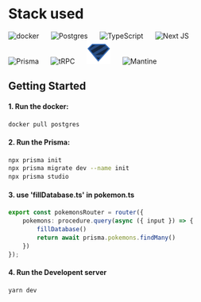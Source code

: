 # Stack used

<img style="margin-right: 20px" src="https://cdn.worldvectorlogo.com/logos/docker.svg" width="48" height="48" alt="docker" />
<img style="margin-right: 20px" src="https://cdn.worldvectorlogo.com/logos/postgresql.svg" width="48" height="48" alt="Postgres" />
<img style="margin-right: 20px" src="https://upload.wikimedia.org/wikipedia/commons/thumb/4/4c/Typescript_logo_2020.svg/1200px-Typescript_logo_2020.svg.png" width="48" height="48" alt="TypeScript"/>
<img style="margin-right: 20px" src="https://raw.githubusercontent.com/samfromaway/samfromaway/master/.github/images/nextjs.png" width="48" height="48" alt="Next JS" />

<br>
<img  style="margin-right: 20px" src="https://brandeps.com/icon-download/P/Prisma-icon-vector-01.svg" width="48" height="48" alt="Prisma"/>
<img  style="margin-right: 20px" src="https://trpc.io/img/logo.svg" width="48" height="48" alt="tRPC"/>
<img style="margin-right: 20px" src="https://raw.githubusercontent.com/colinhacks/zod/6ce18f3de2ce29c3c3eb35ac08983d181311b40e/logo.svg" width="48" height="48" alt="Zod" />
<img  style="margin-right: 20px" src="https://pbs.twimg.com/profile_images/1384763585742704642/TJa1rkqk_400x400.jpg" width="48" height="48" alt="Mantine"/>

## Getting Started

#### 1. Run  the docker: 

```bash
docker pull postgres
```

#### 2. Run the Prisma:

```bash
npx prisma init
npx prisma migrate dev --name init
npx prisma studio
```

#### 3. use 'fillDatabase.ts' in pokemon.ts
```ts
export const pokemonsRouter = router({
	pokemons: procedure.query(async ({ input }) => {
		fillDatabase()
		return await prisma.pokemons.findMany()
	})
});
```

#### 4. Run the Developent server

```bash
yarn dev
```

